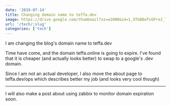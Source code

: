 ```yaml
---
date: '2019-07-14'
title: Changing domain name to teffa.dev
image: https://drive.google.com/thumbnail?sz=w1000&id=1_XTGB8eTsGProJ_TMxMcdbEeVS3YE9LK
url: '/tech/:slug'
categories: ['tech']
---
```


I am changing the blog's domain name to teffa.dev

<!--more-->

Time have come, and the domain teffa.online is going to expire.
I've found that it is cheaper (and actually looks better) to swap to a google's .dev domain.

Since I am not an actual developer, I also move the about page to teffa.dev/ops which describes better my job (and looks very cool though)

* * *

I will also make a post about using zabbix to monitor domain expiration soon.
